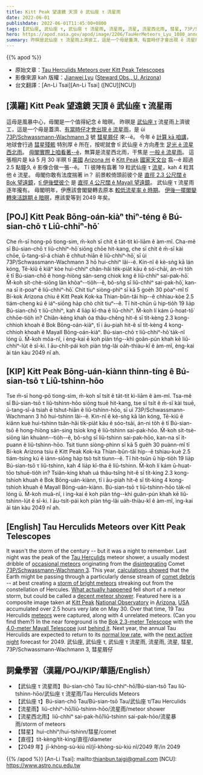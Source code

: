 ```yaml
---
title: Kitt Peak 望遠鏡 天頂 ê 武仙座 τ 流星雨
date: 2022-06-01
publishdate: 2022-06-01T11:45:00+0800
tags: [武仙座, 武仙座 τ, 武仙座 τ 流星雨, 流星雨, 流星, 流星西北雨, 彗星, 73P/Schwassmann-Wachmann 3, 彗星屑仔]
hero: https://apod.nasa.gov/apod/image/2206/TauHerMeteors_Lyu_1080_annotated.jpg
summary: 昨暝是武仙座 τ 流星雨上濟彼工，這是一个毋是蓋濟、有當時仔才會出現 ê 流星雨，是 ùi 73P/Schwassmann-Wachmann 3 號 彗星來--ê。
---
```


{{% apod %}}

- 原始文章：[Tau Herculids Meteors over Kitt Peak Telescopes](https://apod.nasa.gov/apod/ap220601.html)
- 影像來源 kah 版權：[Jianwei Lyu](https://www.as.arizona.edu/people/postdoctoral/jianwei-lyu) ([Steward Obs., U. Arizona](https://www.as.arizona.edu/))
- 台文翻譯：[An-Li Tsai][An-Li Tsai] ([NCU][NCU])

## [漢羅] Kitt Peak 望遠鏡 天頂 ê 武仙座 τ 流星雨
這毋是風暴中心，毋閣是一个值得紀念 ê 暗暝。
昨暝是 [武仙座 τ][Tau Herculids] 流星雨上濟彼工，這是一个毋是蓋濟、[有當時仔才會出現 ê 流星雨][occasional meteors]，是 ùi [73P/Schwassmann-Wachmann 3][73P/Schwassmann-Wachmann 3] 號 [彗星屑仔][disintegrating] 來--ê。
今年 ê [計算 kā 咱講][calculations showed]，地球會行過 [彗星殘骸][comet debris] 特別厚 ê 所在，按呢就會 tī 武仙座 ê 方向產生 [足光 ê 流星西北雨][storm of bright meteors]。
[毋閣實際上咱看著--ê][What actually happened]，無算是流星西北雨，干焦是 [一般 ê 流星雨][decent meteor shower]。
這張相片是 kā 5 月 30 半暝 tī [美國][USA] [Arizona 州][Arizona] ê [Kitt Peak][Kitt Peak] [國家天文台][National Observatory] 翕--ê 超過 2.5 點鐘久 ê 影像合做一張--ê。
Tī 彼陣有翕著 19 粒武仙座 τ [流星][meteors]，kah 4 粒其他 ê 流星。
毋閣你敢有法度揣著 in？
前景較倚頭前彼个是 [直徑 2.3 公尺闊 ê Bok 望遠鏡][Bok 2.3-meter Telescope]，[tī 伊後壁彼个][behind it] 是 [直徑 4 公尺闊 ê Mayall 望遠鏡][4.0-meter Mayall Telescope]。
武仙座 τ 流星雨逐年攏有。
毋閣明年，伊應該會閣變轉去原本 [較低流星率 ê 時期][normal low rate]。
[伊後一擺閣變轉來活跳期 ê 暗暝][next active night]，應該愛等到 2049 年矣。

## [POJ] Kitt Peak Bōng-oán-kiàⁿ thiⁿ-téng ê Bú-sian-chō τ Liû-chhiⁿ-hō͘
Che m̄-sī hong-pō tiong-sim, m̄-koh sī chi̍t ê ta̍t-tit kì-liām ê àm-mî.
Cha-mê sī Bú-sian-chō τ liû-chhiⁿ-hō͘ siōng chōe hit-kang, che sī chi̍t ê m̄-sī kài chōe, ū-tang-sî-á chiah ē chhut-hiān ê liû-chhiⁿ-hō͘, sī ùi 73P/Schwassmann-Wachmann 3 hō hui-chhiⁿ lâi--ê.
Kin-nî ê kè-sǹg kā lán kóng, Tē-kiû ē kiâⁿ kòe hui-chhiⁿ chân-hâi te̍k-pia̍t kāu ê só͘-chāi, án-ni to̍h ē tī Bú-sian-chō ê hong-hiòng sán-seng chiok kng ê liû-chhiⁿ sai-pak-hō͘.
M̄-koh si̍t-chè-siōng lán khòaⁿ--tio̍h--ê, bô-sǹg sī liû-chhiⁿ sai-pak-hō͘, kan-na sī it-poaⁿ ê liû-chhiⁿ-hō͘.
Chit tiuⁿ siòng-phìⁿ sī kā 5 goe̍h 30 pòaⁿ-mî tī Bí-kok Arizona chiu ê Kitt Peak Kok-ka Thian-bûn-tâi hip--ê chhiau-kòe 2.5 tiám-cheng kú ê iáⁿ-siōng ha̍p chò chi̍t tiuⁿ--ê.
Tī hit-chūn ū hip-tio̍h 19 lia̍p Bú-sian-chō τ liû-chhiⁿ, kah 4 lia̍p kî-tha ê liû-chhiⁿ.
M̄-koh lí kám ū-hoat-tō͘ chhōe-tio̍h in?
Chiân-kéng khah óa thâu-chêng hit-ê sī ti̍t-kèng 2.3 kong-chhioh khoah ê Bok Bōng-oán-kiàⁿ, tī i āu-piah hit-ê sī ti̍t-kèng 4 kong-chhioh khoah ê Mayall Bōng-oán-kiàⁿ.
Bú-sian-chō τ liû-chhiⁿ-hō͘ ta̍k-nî lóng ū.
M̄-koh môa-nî, i èng-kai ē koh piàn tńg--khì goân-pún khah kē liû-chhiⁿ-lu̍t ê sî-ki.
I āu-chi̍t-pái koh piàn tńg-lâi oa̍h-thiàu-kî ê àm-mî, èng-kai ài tán kàu 2049 nî ah.


## [KIP] Kitt Peak Bōng-uán-kiànn thinn-tíng ê Bú-sian-tsō τ Liû-tshinn-hōo
Tse m̄-sī hong-pō tiong-sim, m̄-koh sī tsi̍t ê ta̍t-tit kì-liām ê àm-mî.
Tsa-mê sī Bú-sian-tsō τ liû-tshinn-hōo siōng tsuē hit-kang, tse sī tsi̍t ê m̄-sī kài tsuē, ū-tang-sî-á tsiah ē tshut-hiān ê liû-tshinn-hōo, sī uì 73P/Schwassmann-Wachmann 3 hō hui-tshinn lâi--ê.
Kin-nî ê kè-sǹg kā lán kóng, Tē-kiû ē kiânn kuè hui-tshinn tsân-hâi ti̍k-pia̍t kāu ê sóo-tsāi, án-ni to̍h ē tī Bú-sian-tsō ê hong-hiòng sán-sing tsiok kng ê liû-tshinn sai-pak-hōo.
M̄-koh si̍t-tsè-siōng lán khuànn--tio̍h--ê, bô-sǹg sī liû-tshinn sai-pak-hōo, kan-na sī it-puann ê liû-tshinn-hōo.
Tsit tiunn siòng-phìnn sī kā 5 gue̍h 30 puànn-mî tī Bí-kok Arizona tsiu ê Kitt Peak Kok-ka Thian-bûn-tâi hip--ê tshiau-kuè 2.5 tiám-tsing kú ê iánn-siōng ha̍p tsò tsi̍t tiunn--ê.
Tī hit-tsūn ū hip-tio̍h 19 lia̍p Bú-sian-tsō τ liû-tshinn, kah 4 lia̍p kî-tha ê liû-tshinn.
M̄-koh lí kám ū-huat-tōo tshuē-tio̍h in?
Tsiân-kíng khah uá thâu-tsîng hit-ê sī ti̍t-kìng 2.3 kong-tshioh khuah ê Bok Bōng-uán-kiànn, tī i āu-piah hit-ê sī ti̍t-kìng 4 kong-tshioh khuah ê Mayall Bōng-uán-kiànn.
Bú-sian-tsō τ liû-tshinn-hōo ta̍k-nî lóng ū.
M̄-koh muâ-nî, i ìng-kai ē koh piàn tńg--khì guân-pún khah kē liû-tshinn-lu̍t ê sî-ki.
I āu-tsi̍t-pái koh piàn tńg-lâi ua̍h-thiàu-kî ê àm-mî, ìng-kai ài tán kàu 2049 nî ah.

## [English] Tau Herculids Meteors over Kitt Peak Telescopes
It wasn't the storm of the century -- but it was a night to remember.
Last night was the peak of the [Tau Herculids][Tau Herculids] meteor shower, a usually modest dribble of [occasional meteors][occasional meteors] originating from the [disintegrating][disintegrating] Comet [73P/Schwassmann-Wachmann 3][73P/Schwassmann-Wachmann 3].
This year, [calculations showed][calculations showed] that the Earth might be passing through a particularly dense stream of [comet debris][comet debris] -- at best creating a [storm of bright meteors][storm of bright meteors] streaking out from the constellation of Hercules.
[What actually happened][What actually happened] fell short of a meteor storm, but could be called a [decent meteor shower][decent meteor shower].
Featured here is a composite image taken at [Kitt Peak][Kitt Peak] [National Observatory][National Observatory] in [Arizona][Arizona], [USA][USA] accumulated over 2.5 hours very late on May 30.
Over that time, 19 Tau Herculids [meteors][meteors] were captured, along with 4 unrelated meteors.
(Can you find them?) In the near foreground is the [Bok 2.3-meter Telescope][Bok 2.3-meter Telescope] with the [4.0-meter Mayall Telescope][4.0-meter Mayall Telescope] just [behind it][behind it].
Next year, the annual Tau Herculids are expected to return to its [normal low rate][normal low rate], with the [next active night][next active night] forecast for 2049.
武仙座, 武仙座 τ, 武仙座 τ 流星雨, 流星雨, 流星, 彗星, 73P/Schwassmann-Wachmann 3, 彗星屑仔
## 詞彙學習（漢羅/POJ/KIP/華語/English）
- 【武仙座 τ 流星雨】Bú-sian-chō Tau liû-chhiⁿ-hō͘/Bú-sian-tsō Tau liû-tshinn-hōo/武仙座 τ 流星雨/Tau Herculids Meteors
- 【武仙座 τ】Bú-sian-chō Tau/Bú-sian-tsō Tau/武仙座 τ/Tau Herculids
- 【流星雨】liû-chhiⁿ-hō͘/liû-tshinn-hōo/流星雨/meteor shower
- 【流星西北雨】liû-chhiⁿ sai-pak-hō͘/liû-tshinn sai-pak-hōo/流星暴雨/storm of meteors
- 【彗星】hui-chhiⁿ/hui-tshinn/彗星/comet
- 【直徑】ti̍t-kèng/ti̍t-kìng/直徑/diameter
- 【2049 年】jī-khòng-sù-kiú nî/jī-khòng-sù-kiú nî/2049 年/in 2049


{{% /apod %}}
[An-Li Tsai]: mailto:thianbun.taigi@gmail.com
[NCU]: https://www.astro.ncu.edu.tw

[copyright]: https://apod.nasa.gov/apod/fap/lib/about_apod.html#srapply

[Tau Herculids]:https://en.wikipedia.org/wiki/Tau_Herculids
[occasional meteors]:https://www.popastro.com/main_spa1/meteor/other-meteor-showers-of-note/
[disintegrating]:https://apod.nasa.gov/apod/ap060504.html
[73P/Schwassmann-Wachmann 3]:http://cometography.com/pcomets/073p.html
[calculations showed]:https://ui.adsabs.harvard.edu/abs/2005MNRAS.361..638W/abstract
[comet debris]:https://en.wikipedia.org/wiki/73P/Schwassmann%E2%80%93Wachmann
[storm of bright meteors]:https://blogs.loc.gov/headlinesandheroes/2020/09/how-newspapers-helped-crowdsource-a-scientific-discovery-the-1833-leonid-meteor-storm/
[What actually happened]:https://earthsky.org/astronomy-essentials/tau-herculid-meteors-may-intense-shower/
[decent meteor shower]:https://www.cnn.com/2022/05/31/world/tau-herculids-meteor-shower-display-scn/index.html
[Kitt Peak]:https://youtu.be/m2dgNH9Axw0
[National Observatory]:https://en.wikipedia.org/wiki/Kitt_Peak_National_Observatory
[Arizona]:https://en.wikipedia.org/wiki/Arizona
[USA]:https://en.wikipedia.org/wiki/United_States
[meteors]:https://spaceplace.nasa.gov/search/meteor/
[Bok 2.3-meter Telescope]:https://www.as.arizona.edu/bok-23m-telescope
[4.0-meter Mayall Telescope]:https://noirlab.edu/public/programs/kitt-peak-national-observatory/nicholas-mayall-4m-telescope/
[behind it]:https://en.wikipedia.org/wiki/Kitt_Peak_National_Observatory#/media/File:Kittpeakteliscope.JPG
[normal low rate]:https://cdn.shopify.com/s/files/1/0272/4770/6214/articles/do-cats-get-bored-800x533.jpg?v=1593019956
[next active night]:https://aquarid.physics.uwo.ca/~pbrown/taus.pdf
